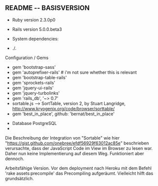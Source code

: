 ## README -- BASISVERSION

* Ruby version 2.3.0p0
* Rails version 5.0.0.beta3

* System dependencies:
* ./.

Configuration / Gems
- gem 'bootstrap-sass'
- gem 'autoprefixer-rails' # i'm not sure whether this is relevant
- gem 'bootstrap-table-rails'
- gem 'sprockets-rails'
- gem 'jquery-ui-rails'
- gem 'jquery-turbolinks'
- gem 'rails_db', '~> 0.7'
- sortable.js --> SortTable, version 2, by Stuart Langridge, http://www.kryogenix.org/code/browser/sorttable/
- gem 'best_in_place', github: 'bernat/best_in_place'

* Database PostgreSQL
* 

Die Beschreibung der Integration von "Sortable" wie 
hier "https://gist.github.com/onebree/efdf56929f63012ac85e" beschrieben 
verursachte, dass der JavaScript Code im View im Browser zu lesen war. Daher
nun keine Implementierung auf diesem Weg. Funktioniert aber dennoch.

Arbeitsfähige Version.
Vor dem deployment nach Heroku mit dem Befehl 'rake assets:precompile' das Precompiling aufgeräumt. Vielleicht hilft das grundsätzlich. 
